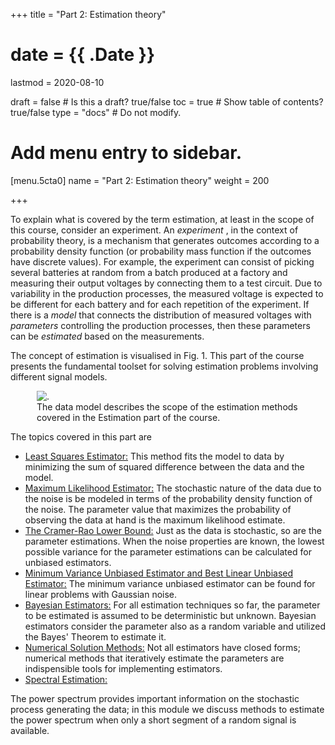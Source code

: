 +++
title = "Part 2: Estimation theory"

# date = {{ .Date }}
lastmod = 2020-08-10

draft = false  # Is this a draft? true/false
toc = true  # Show table of contents? true/false
type = "docs"  # Do not modify.

# Add menu entry to sidebar.
[menu.5cta0]
name = "Part 2: Estimation theory"
weight = 200

+++

To explain what is covered by the term estimation, at least in the scope of this course, consider an experiment. An <i> experiment </i>, in the context of probability theory, is a mechanism that generates outcomes according to a probability density function (or probability mass function if the outcomes have discrete values). For example, the experiment can consist of picking several batteries at random from a batch produced at a factory and measuring their output voltages by connecting them to a test circuit. Due to variability in the production processes, the measured voltage is expected to be different for each battery and for each repetition of the experiment. If there is a <i>model</i> that connects the distribution of measured voltages with <i>parameters</i> controlling the production processes, then these parameters can be <i> estimated </i> based on the measurements.

The concept of estimation is visualised in Fig. 1. This part of the course presents the fundamental toolset for solving estimation problems involving different signal models.

<div style="max-width: 500px; margin: auto">
  <figure>
    <img
      src="/../files/7.Images/statistical/estimation/estimation_model.svg"
      alt="."
    />
    <figcaption class="numbered">
      The data model describes the scope of the estimation methods covered in the Estimation part of the course.
    </figcaption>
  </figure>
</div>



The topics covered in this part are
<ul>
<li><a href="../estimation_leastsquares">Least Squares Estimator:</a> This method fits the model to data by minimizing the sum of squared difference between the data and the model.
<li><a href="../estimation_maximumlikelihood">Maximum Likelihood Estimator:</a> The stochastic nature of the data due to the noise is be modeled in terms of the probability density function of the noise. The parameter value that maximizes the probability of observing the data at hand is the maximum likelihood estimate.
<li><a href="../estimation_crlb">The Cramer-Rao Lower Bound:</a> Just as the data is stochastic, so are the parameter estimations. When the noise properties are known, the lowest possible variance for the parameter estimations can be calculated for unbiased estimators.
<li><a href="../estimation_mvue_linear">Minimum Variance Unbiased Estimator and Best Linear Unbiased Estimator:</a> The minimum variance unbiased estimator can be found for linear problems with Gaussian noise.
<li><a href="../estimation_bayes">Bayesian Estimators:</a> For all estimation techniques so far, the parameter to be estimated is assumed to be deterministic but unknown. Bayesian estimators consider the parameter also as a random variable and utilized the Bayes' Theorem to estimate it.
<li><a href="../estimation_numerical_methods">Numerical Solution Methods:</a> Not all estimators have closed forms; numerical methods that iteratively estimate the parameters are indispensible tools for implementing estimators.
<li><a href="../estimation_spectral_estimation">Spectral Estimation:</a>
</ul>The power spectrum provides important information on the stochastic process generating the data; in this module we discuss methods to estimate the power spectrum when only a short segment of a random signal is available.
